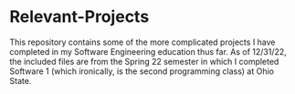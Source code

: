# Relevant-Projects
This repository contains some of the more complicated projects I have completed in my Software Engineering education thus far.
As of 12/31/22, the included files are from the Spring 22 semester in which I completed Software 1 (which ironically, is the second programming class) at Ohio State.
